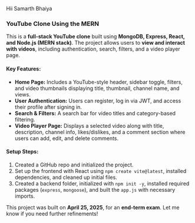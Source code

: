 Hii Samarth Bhaiya

### YouTube Clone Using the MERN

This is a **full-stack YouTube clone** built using **MongoDB, Express, React, and Node.js (MERN stack)**. The project allows users to **view and interact with videos**, including authentication, search, filters, and a video player page.

#### **Key Features**:
- **Home Page:** Includes a YouTube-style header, sidebar toggle, filters, and video thumbnails displaying title, thumbnail, channel name, and views.
- **User Authentication:** Users can register, log in via JWT, and access their profile after signing in.
- **Search & Filters:** A search bar for video titles and category-based filtering.
- **Video Player Page:** Displays a selected video along with title, description, channel info, likes/dislikes, and a comment section where users can add, edit, and delete comments.

#### **Setup Steps**:
1. Created a GitHub repo and initialized the project.
2. Set up the frontend with React using `npm create vite@latest`, installed dependencies, and cleaned up initial files.
3. Created a backend folder, initialized with `npm init -y`, installed required packages (`express`, `mongoose`), and built the `app.js` with necessary imports.

This project was built on **April 25, 2025**, for an **end-term exam**. 
Let me know if you need further refinements! 
